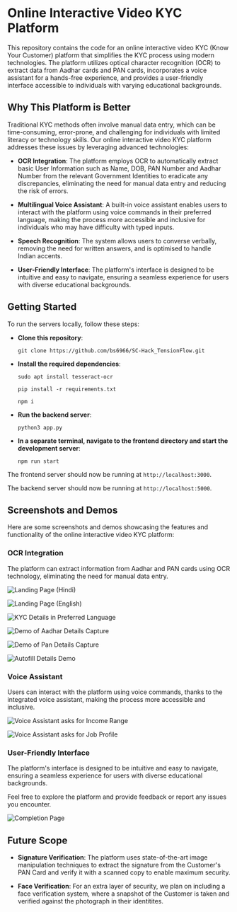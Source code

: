 # Online Interactive Video KYC Platform

This repository contains the code for an online interactive video KYC (Know Your Customer) platform that simplifies the KYC process using modern technologies. The platform utilizes optical character recognition (OCR) to extract data from Aadhar cards and PAN cards, incorporates a voice assistant for a hands-free experience, and provides a user-friendly interface accessible to individuals with varying educational backgrounds.

## Why This Platform is Better

Traditional KYC methods often involve manual data entry, which can be time-consuming, error-prone, and challenging for individuals with limited literacy or technology skills. Our online interactive video KYC platform addresses these issues by leveraging advanced technologies:

- **OCR Integration**: The platform employs OCR to automatically extract basic User Information such as Name, DOB, PAN Number and Aadhar Number from the relevant Government Identities to eradicate any discrepancies, eliminating the need for manual data entry and reducing the risk of errors.

- **Multilingual Voice Assistant**: A built-in voice assistant enables users to interact with the platform using voice commands in their preferred language, making the process more accessible and inclusive for individuals who may have difficulty with typed inputs.

- **Speech Recognition**: The system allows users to converse verbally, removing the need for written answers, and is optimised to handle Indian accents.

- **User-Friendly Interface**: The platform's interface is designed to be intuitive and easy to navigate, ensuring a seamless experience for users with diverse educational backgrounds.

## Getting Started

To run the servers locally, follow these steps:

- **Clone this repository**:

  ```git clone https://github.com/bs6966/SC-Hack_TensionFlow.git```

- **Install the required dependencies**:

  ```sudo apt install tesseract-ocr```
  
  ```pip install -r requirements.txt```
  
  ```npm i```
  
- **Run the backend server**:

  ```python3 app.py```
  
- **In a separate terminal, navigate to the frontend directory and start the development server**:

  ```npm run start```

The frontend server should now be running at `http://localhost:3000`.

The backend server should now be running at `http://localhost:5000`.

## Screenshots and Demos

Here are some screenshots and demos showcasing the features and functionality of the online interactive video KYC platform:

### OCR Integration

The platform can extract information from Aadhar and PAN cards using OCR technology, eliminating the need for manual data entry.

![Landing Page (Hindi)](./images/1.png)

![Landing Page (English)](./images/2.png)

![KYC Details in Preferred Language](./images/3.png)

![Demo of Aadhar Details Capture](./images/4.png)

![Demo of Pan Details Capture](./images/5.png)

![Autofill Details Demo](./images/6.png)

### Voice Assistant

Users can interact with the platform using voice commands, thanks to the integrated voice assistant, making the process more accessible and inclusive.

![Voice Assistant asks for Income Range](./images/7.png)

![Voice Assistant asks for Job Profile](./images/8.png)

### User-Friendly Interface

The platform's interface is designed to be intuitive and easy to navigate, ensuring a seamless experience for users with diverse educational backgrounds.

Feel free to explore the platform and provide feedback or report any issues you encounter.

![Completion Page](./images/9.png)

## Future Scope

- **Signature Verification**: The platform uses state-of-the-art image manipulation techniques to extract the signature from the Customer's PAN Card and verify it with a scanned copy to enable maximum security.

- **Face Verification**: For an extra layer of security, we plan on including a face verification system, where a snapshot of the Customer is taken and verified against the photograph in their identitites.
  
